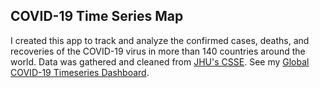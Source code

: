 ## COVID-19 Time Series Map

I created this app to track and analyze the confirmed cases, deaths, and recoveries of the COVID-19 virus in more than 140 countries around the world. Data was gathered and cleaned from [JHU's CSSE](https://github.com/CSSEGISandData/COVID-19). See my 
[Global COVID-19 Timeseries Dashboard](https://alexanderbates.shinyapps.io/covid_19_timeseries/).
